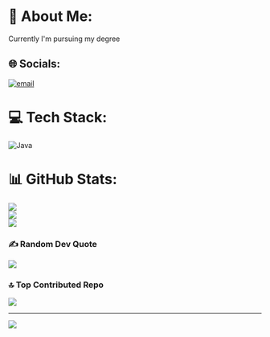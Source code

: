 # 💫 About Me:
Currently I'm pursuing my degree 


## 🌐 Socials:
[![email](https://img.shields.io/badge/Email-D14836?logo=gmail&logoColor=white)](mailto:nandeeshayadav76@gmail.com) 

# 💻 Tech Stack:
![Java](https://img.shields.io/badge/java-%23ED8B00.svg?style=for-the-badge&logo=openjdk&logoColor=white)
# 📊 GitHub Stats:
![](https://github-readme-stats.vercel.app/api?username=nandeesha123994&theme=merko&hide_border=false&include_all_commits=true&count_private=true)<br/>
![](https://github-readme-streak-stats.herokuapp.com/?user=nandeesha123994&theme=merko&hide_border=false)<br/>
![](https://github-readme-stats.vercel.app/api/top-langs/?username=nandeesha123994&theme=merko&hide_border=false&include_all_commits=true&count_private=true&layout=compact)

### ✍️ Random Dev Quote
![](https://quotes-github-readme.vercel.app/api?type=horizontal&theme=radical)

### 🔝 Top Contributed Repo
![](https://github-contributor-stats.vercel.app/api?username=nandeesha123994&limit=5&theme=dark&combine_all_yearly_contributions=true)

---
[![](https://visitcount.itsvg.in/api?id=nandeesha123994&icon=0&color=0)](https://visitcount.itsvg.in)

<!-- Proudly created with GPRM ( https://gprm.itsvg.in ) -->
